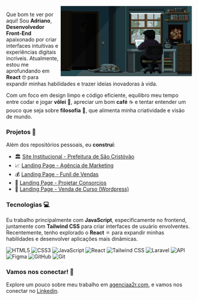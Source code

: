 <img align="right" alt="" height="190px" src="./img/study.gif">

<p align="left"> 
Que bom te ver por aqui! Sou <b>Adriano</b>, <b>Desenvolvedor Front-End</b> apaixonado por criar interfaces intuitivas e experiências digitais incríveis. Atualmente, estou me aprofundando em <b>React</b> 🤓 para expandir minhas habilidades e trazer ideias inovadoras à vida.

Com um foco em design limpo e código eficiente, equilibro meu tempo entre codar e jogar <b>vôlei</b> 🏐, apreciar um bom <b>café</b> ☕ e tentar entender um pouco que seja sobre <b>filosofia</b> 🤔, que alimenta minha criatividade e visão de mundo.
</p>

<h3 align="left">Projetos 🚀</h3>

<p align="left">Além dos repositórios pessoais, eu <b>construí</b>:</p>

<ul>
  <li>🏛️ <a href="https://www.saocristovao.se.gov.br/">Site Institucional - Prefeitura de São Cristóvão</a></li>
  <li>📈 <a href="https://www.maleagencia.com">Landing Page - Agência de Marketing</a></li>
  <li>💰 <a href="https://www.maleagencia.com/oferta.html">Landing Page - Funil de Vendas</a></li>
  <li>🤝 <a href="https://projetarconsorcios.com">Landing Page - Projetar Consorcios</a></li>
  <li>📱 <a href="https://pongoncell.com.br/sucessotechyt/">Landing Page - Venda de Curso (Wordpress)</a></li>
</ul>

<h3 align="left">Tecnologias 💻</h3>

<p align="left">Eu trabalho principalmente com <b>JavaScript</b>, especificamente no frontend, juntamente com <b>Tailwind CSS</b> para criar interfaces de usuário envolventes. Recentemente, tenho explorado o <b>React</b> ⚛️ para expandir minhas habilidades e desenvolver aplicações mais dinâmicas.</p>

![HTML5](https://img.shields.io/badge/html5-%23323330.svg?style=for-the-badge&logo=html5&logoColor=%23E34F26) ![CSS3](https://img.shields.io/badge/css3-%23323330.svg?style=for-the-badge&logo=css3&logoColor=%231572B6) ![JavaScript](https://img.shields.io/badge/javascript-%23323330.svg?style=for-the-badge&logo=javascript&logoColor=%23F7DF1E) ![React](https://img.shields.io/badge/react-%23323330.svg?style=for-the-badge&logo=react&logoColor=%179BC5) ![Tailwind CSS](https://img.shields.io/badge/Tailwind_CSS-%23323330.svg?style=for-the-badge&logo=tailwind-css&logoColor=2338B2AC) ![Laravel](https://img.shields.io/badge/Laravel-%23323330.svg?style=for-the-badge&logo=Laravel&logoColor=23FF2D20) ![API](https://img.shields.io/badge/API-%23323330.svg?style=for-the-badge&logo=mediapipe&logoColor=white) ![Figma](https://img.shields.io/badge/figma-%23323330.svg?style=for-the-badge&logo=figma&logoColor=A259FF) ![GitHub](https://img.shields.io/badge/github-%23323330.svg?style=for-the-badge&logo=github&logoColor=white) ![Git](https://img.shields.io/badge/git-%23323330.svg?style=for-the-badge&logo=git&logoColor=23F05033)

<h3 align="left">Vamos nos conectar! 🤝</h3>

<p align="left">Explore um pouco sobre meu trabalho em <a href="">agenciaa2r.com</a>, e vamos nos conectar no <a href="https://www.linkedin.com/in/adriano-melo-3500a6234/">Linkedin</a>.</p>


